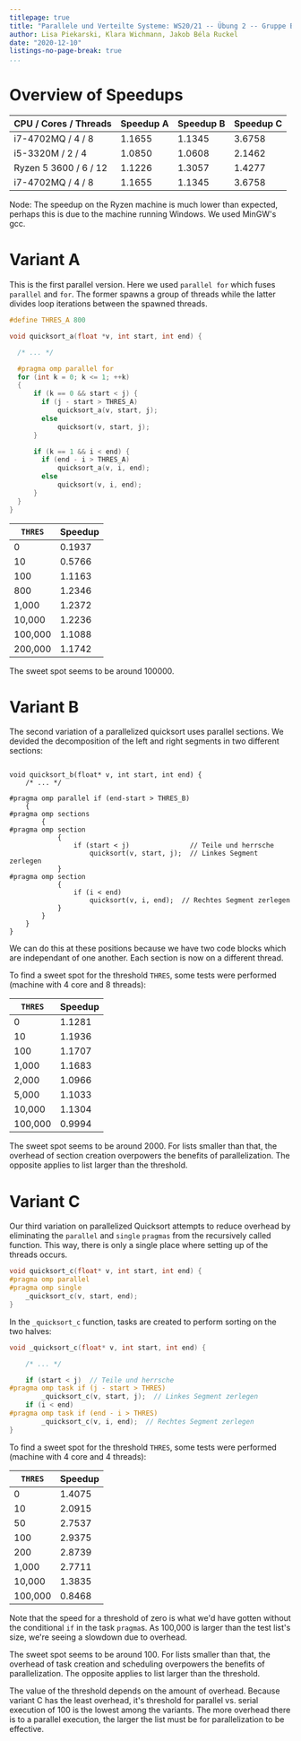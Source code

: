 ```yaml
---
titlepage: true
title: "Parallele und Verteilte Systeme: WS20/21 -- Übung 2 -- Gruppe B"
author: Lisa Piekarski, Klara Wichmann, Jakob Béla Ruckel
date: "2020-12-10"
listings-no-page-break: true
...
```


# Overview of Speedups

|**CPU / Cores / Threads**|**Speedup A**|**Speedup B**|**Speedup C**|
|-----------------------|-----------|-----------|-----------|
| i7-4702MQ / 4 / 8     |    1.1655 |    1.1345 |    3.6758 |
| i5-3320M / 2 / 4      |    1.0850 |    1.0608 |    2.1462 |
| Ryzen 5 3600 / 6 / 12 |    1.1226 |    1.3057 |    1.4277 |
| i7-4702MQ / 4 / 8     |    1.1655 |    1.1345 |    3.6758 |

Node: The speedup on the Ryzen machine is much lower than expected,
perhaps this is due to the machine running Windows.  We used MinGW's
gcc.

# Variant A

This is the first parallel version. Here we used `parallel for` which fuses
`parallel` and `for`. The former spawns a group of threads while the latter
divides loop iterations between the spawned threads.

```cpp
#define THRES_A 800

void quicksort_a(float *v, int start, int end) {

  /* ... */

  #pragma omp parallel for
  for (int k = 0; k <= 1; ++k)
  {
      if (k == 0 && start < j) {
        if (j - start > THRES_A)
            quicksort_a(v, start, j);
        else
            quicksort(v, start, j);
      }

      if (k == 1 && i < end) {
        if (end - i > THRES_A)
            quicksort_a(v, i, end);
        else
            quicksort(v, i, end);
      }
  }
}
```
| `THRES` | Speedup |
|---------|---------|
|       0 |  0.1937 |
|      10 |  0.5766 |
|     100 |  1.1163 |
|     800 |  1.2346 |
|   1,000 |  1.2372 |
|  10,000 |  1.2236 |
| 100,000 |  1.1088 |
| 200,000 |  1.1742 |

The sweet spot seems to be around 100000.

# Variant B

The second variation of a parallelized quicksort uses parallel sections. We devided the decomposition of the left and right segments in two different sections:

```#define THRES_B 2000

void quicksort_b(float* v, int start, int end) {
    /* ... */

#pragma omp parallel if (end-start > THRES_B)
    {
#pragma omp sections
        {
#pragma omp section
            {
                if (start < j)               // Teile und herrsche
                    quicksort(v, start, j);  // Linkes Segment zerlegen
            }
#pragma omp section
            {
                if (i < end)
                    quicksort(v, i, end);  // Rechtes Segment zerlegen
            }
        }
    }
}
```

We can do this at these positions because we have two code blocks which are independant of one another. Each section is now on a different thread.

To find a sweet spot for the threshold `THRES`, some tests were
performed (machine with 4 core and 8 threads):

| `THRES` | Speedup |
|---------|---------|
|       0 |  1.1281 |
|      10 |  1.1936 |
|     100 |  1.1707 |
|   1,000 |  1.1683 |
|   2,000 |  1.0966 |
|   5,000 |  1.1033 |
|  10,000 |  1.1304 |
| 100,000 |  0.9994 |

The sweet spot seems to be around 2000. For lists smaller than that, the
overhead of section creation overpowers the benefits of parallelization. 
The opposite applies to list larger than the threshold.

# Variant C

Our third variation on parallelized Quicksort attempts to reduce
overhead by eliminating the `parallel` and `single` `pragmas` from the
recursively called function.  This way, there is only a single place
where setting up of the threads occurs.

```cpp
void quicksort_c(float* v, int start, int end) {
#pragma omp parallel
#pragma omp single
    _quicksort_c(v, start, end);
}
```

In the `_quicksort_c` function, tasks are created to perform sorting on
the two halves:

```cpp
void _quicksort_c(float* v, int start, int end) {

    /* ... */

    if (start < j)  // Teile und herrsche
#pragma omp task if (j - start > THRES)
        _quicksort_c(v, start, j);  // Linkes Segment zerlegen
    if (i < end)
#pragma omp task if (end - i > THRES)
        _quicksort_c(v, i, end);  // Rechtes Segment zerlegen
}
```

To find a sweet spot for the threshold `THRES`, some tests were
performed (machine with 4 core and 4 threads):

| `THRES` | Speedup |
|---------|---------|
|       0 |  1.4075 |
|      10 |  2.0915 |
|      50 |  2.7537 |
|     100 |  2.9375 |
|     200 |  2.8739 |
|   1,000 |  2.7711 |
|  10,000 |  1.3835 |
| 100,000 |  0.8468 |

Note that the speed for a threshold of zero is what we'd have gotten
without the conditional `if` in the task `pragma`s.
As 100,000 is larger than the test list's size, we're seeing a slowdown
due to overhead.

The sweet spot seems to be around 100.  For lists smaller than that, the
overhead of task creation and scheduling overpowers the benefits of
parallelization. The opposite applies to list larger than the
threshold.

The value of the threshold depends on the amount of overhead.  Because
variant C has the least overhead, it's threshold for parallel vs. serial
execution of 100 is the lowest among the variants.
The more overhead there is to a parallel execution, the larger the list
must be for parallelization to be effective.
